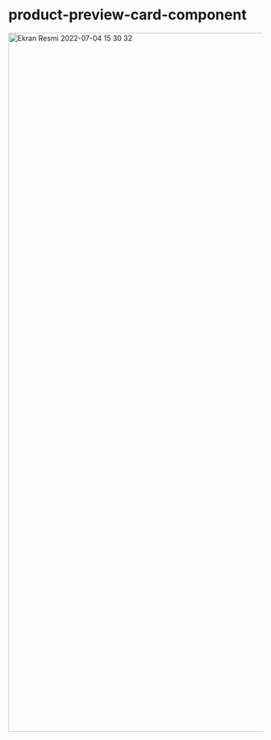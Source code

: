 # product-preview-card-component
<img width="1387" alt="Ekran Resmi 2022-07-04 15 30 32" src="https://user-images.githubusercontent.com/90178608/177155476-79d74dc5-4d26-48e9-a25d-dc423c1d6569.png">
